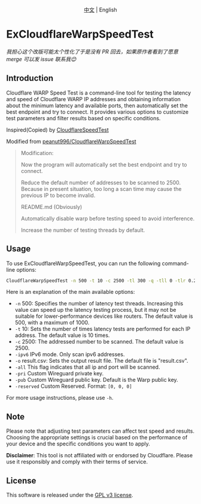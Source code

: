 <p align="center">
   <br> <a href="README_CN.md">中文</a> | English
</p>

# ExCloudflareWarpSpeedTest

*我担心这个改版可能太个性化了于是没有 PR 回去，如果原作者看到了愿意 merge 可以发 issue 联系我😊*

## Introduction

Cloudflare WARP Speed Test is a command-line tool for testing the latency and speed of Cloudflare WARP IP addresses and obtaining information about the minimum latency and available ports, then automatically set the best endpoint and try to connect. It provides various options to customize test parameters and filter results based on specific conditions.

Inspired(Copied) by [CloudflareSpeedTest](https://github.com/XIU2/CloudflareSpeedTest)

Modified from [peanut996/CloudflareWarpSpeedTest](https://github.com/peanut996/CloudflareWarpSpeedTest)

> Modification:
>
> Now the program will automatically set the best endpoint and try to connect.
>
> Reduce the default number of addresses to be scanned to 2500. Because in present situation, too long a scan time may cause the previous IP to become invalid.
>
> README.md (Obviously)
>
> Automatically disable warp before testing speed to avoid interference.
>
> Increase the number of testing threads by default.

## Usage

To use ExCloudflareWarpSpeedTest, you can run the following command-line options:

```bash
CloudflareWarpSpeedTest -n 500 -t 10 -c 2500 -tl 300 -q -tll 0 -tlr 0.2 -p 10 -f ip.txt -ip 1.1.1.1 -o result.csv -all
```

Here is an explanation of the main available options:

+ `-n`        500: Specifies the number of latency test threads. Increasing this value can speed up the latency testing process, but it may not be suitable for lower-performance devices like routers. The default value is 500, with a maximum of 1000.
+ `-t`        10: Sets the number of times latency tests are performed for each IP address. The default value is 10 times.
+ `-c`        2500: The addressed number to be scanned. The default value is 2500.
+ `-ipv6`     IPv6 mode. Only scan ipv6 addresses.
+ `-o`        result.csv: Sets the output result file. The default file is \"result.csv\".
+ `-all`      This flag indicates that all ip and port will be scanned.
+ `-pri`      Custom Wireguard private key.
+ `-pub`      Custom Wireguard public key. Default is the Warp public key.
+ `-reserved` Custom Reserved. Format: `[0, 0, 0]`

For more usage instructions, please use `-h`.

## Note

Please note that adjusting test parameters can affect test speed and results. Choosing the appropriate settings is crucial based on the performance of your device and the specific conditions you want to apply.

**Disclaimer**: This tool is not affiliated with or endorsed by Cloudflare. Please use it responsibly and comply with their terms of service.

## License

This software is released under the [GPL v3 license](LICENSE).
